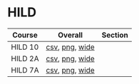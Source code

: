 # HILD

| Course | Overall | Section |
| ------ | ------- | ------- |
| HILD 10 | [csv](https://github.com/UCSD-Historical-Enrollment-Data/2023Fall/blob/main/overall/HILD%2010.csv), [png](https://raw.githubusercontent.com/UCSD-Historical-Enrollment-Data/2023Fall/main/plot_overall/HILD%2010.png), [wide](https://raw.githubusercontent.com/UCSD-Historical-Enrollment-Data/2023Fall/main/plot_overall_wide/HILD%2010.png) |  |
| HILD 2A | [csv](https://github.com/UCSD-Historical-Enrollment-Data/2023Fall/blob/main/overall/HILD%202A.csv), [png](https://raw.githubusercontent.com/UCSD-Historical-Enrollment-Data/2023Fall/main/plot_overall/HILD%202A.png), [wide](https://raw.githubusercontent.com/UCSD-Historical-Enrollment-Data/2023Fall/main/plot_overall_wide/HILD%202A.png) |  |
| HILD 7A | [csv](https://github.com/UCSD-Historical-Enrollment-Data/2023Fall/blob/main/overall/HILD%207A.csv), [png](https://raw.githubusercontent.com/UCSD-Historical-Enrollment-Data/2023Fall/main/plot_overall/HILD%207A.png), [wide](https://raw.githubusercontent.com/UCSD-Historical-Enrollment-Data/2023Fall/main/plot_overall_wide/HILD%207A.png) |  |
